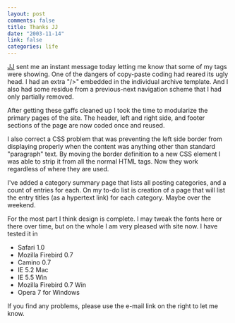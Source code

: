 ```yaml
--- 
layout: post
comments: false
title: Thanks JJ
date: "2003-11-14"
link: false
categories: life
---
```

<a href="http://blueyak.org/" title="blueyak.org">JJ</a> sent me an instant message today letting me know that some of my tags were showing. One of the dangers of copy-paste coding had reared its ugly head. I had an extra "/&gt;" embedded in the individual archive template. And I also had some residue from a previous-next navigation scheme that I had only partially removed.

After getting these gaffs cleaned up I took the time to modularize the primary pages of the site. The header, left and right side, and footer sections of the page are now coded once and reused.

I also correct a CSS problem that was preventing the left side border from displaying properly when the content was anything other than standard "paragraph" text. By moving the border definition to a new CSS element I was able to strip it from all the normal HTML tags. Now they work regardless of where they are used.

I've added a category summary page that lists all posting categories, and a count of entries for each. On my to-do list is creation of a page that will list the entry titles (as a hypertext link) for each category. Maybe over the weekend.

For the most part I think design is complete. I may tweak the fonts here or there over time, but on the whole I am very pleased with site now. I have tested it in
<ul>
<li class="il">Safari 1.0</li>
<li class="il">Mozilla Firebird 0.7</li>
<li class="il">Camino 0.7</li>
<li class="il">IE 5.2 Mac</li>
<li class="il">IE 5.5 Win</li>
<li class="il">Mozilla Firebird 0.7 Win</li>
<li class="il">Opera 7 for Windows</li>
</ul>
If you find any problems, please use the e-mail link on the right to let me know.
